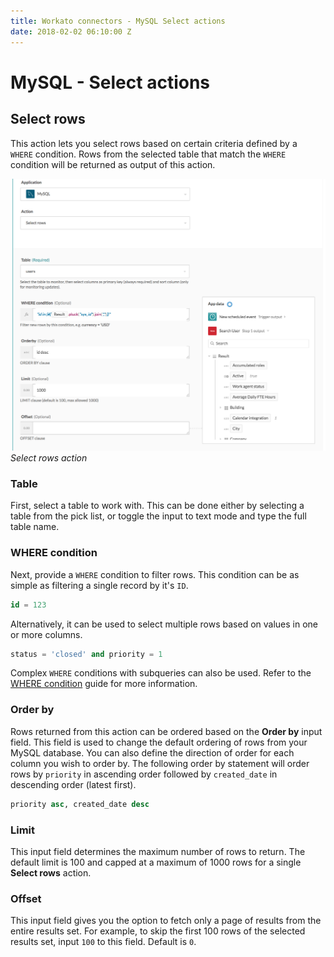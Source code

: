 ```yaml
---
title: Workato connectors - MySQL Select actions
date: 2018-02-02 06:10:00 Z
---
```


# MySQL - Select actions

## Select rows
This action lets you select rows based on certain criteria defined by a ` WHERE` condition. Rows from the selected table that match the `WHERE` condition will be returned as output of this action.

![Select rows action](/assets/images/mysql/select-rows-action.png)
*Select rows action*

### Table
First, select a table to work with. This can be done either by selecting a table from the pick list, or toggle the input to text mode and type the full table name.

### WHERE condition
Next, provide a `WHERE` condition to filter rows. This condition can be as simple as filtering a single record by it's `ID`.

```sql
id = 123
```

Alternatively, it can be used to select multiple rows based on values in one or more columns.

```sql
status = 'closed' and priority = 1
```

Complex `WHERE` conditions with subqueries can also be used. Refer to the [WHERE condition](/connectors/mysql.md#where-condition) guide for more information.

### Order by
Rows returned from this action can be ordered based on the **Order by** input field. This field is used to change the default ordering of rows from your MySQL database. You can also define the direction of order for each column you wish to order by. The following order by statement will order rows by `priority` in ascending order followed by `created_date` in descending order (latest first).

```sql
priority asc, created_date desc
```

### Limit
This input field determines the maximum number of rows to return. The default limit is 100 and capped at a maximum of 1000 rows for a single **Select rows** action.

### Offset
This input field gives you the option to fetch only a page of results from the entire results set. For example, to skip the first 100 rows of the selected results set, input `100` to this field. Default is `0`.
